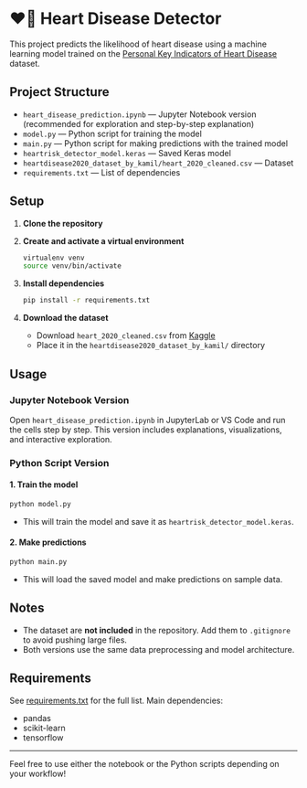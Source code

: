 # ❤️‍🔥 Heart Disease Detector

This project predicts the likelihood of heart disease using a machine learning model trained on the [Personal Key Indicators of Heart Disease](https://www.kaggle.com/datasets/kamilpytlak/personal-key-indicators-of-heart-disease) dataset.

## Project Structure

- `heart_disease_prediction.ipynb` — Jupyter Notebook version (recommended for exploration and step-by-step explanation)
- `model.py` — Python script for training the model
- `main.py` — Python script for making predictions with the trained model
- `heartrisk_detector_model.keras` — Saved Keras model
- `heartdisease2020_dataset_by_kamil/heart_2020_cleaned.csv` — Dataset 
- `requirements.txt` — List of dependencies

## Setup

1. **Clone the repository**

2. **Create and activate a virtual environment**
    ```sh
    virtualenv venv
    source venv/bin/activate
    ```

3. **Install dependencies**
    ```sh
    pip install -r requirements.txt
    ```

4. **Download the dataset**
    - Download `heart_2020_cleaned.csv` from [Kaggle](https://www.kaggle.com/datasets/kamilpytlak/personal-key-indicators-of-heart-disease)
    - Place it in the `heartdisease2020_dataset_by_kamil/` directory

## Usage

### Jupyter Notebook Version

Open `heart_disease_prediction.ipynb` in JupyterLab or VS Code and run the cells step by step. This version includes explanations, visualizations, and interactive exploration.

### Python Script Version

#### 1. Train the model

```sh
python model.py
```
- This will train the model and save it as `heartrisk_detector_model.keras`.

#### 2. Make predictions

```sh
python main.py
```
- This will load the saved model and make predictions on sample data.

## Notes

- The dataset are **not included** in the repository. Add them to `.gitignore` to avoid pushing large files.
- Both versions use the same data preprocessing and model architecture.

## Requirements

See [requirements.txt](requirements.txt) for the full list. Main dependencies:
- pandas
- scikit-learn
- tensorflow

---

Feel free to use either the notebook or the Python scripts depending on your workflow!